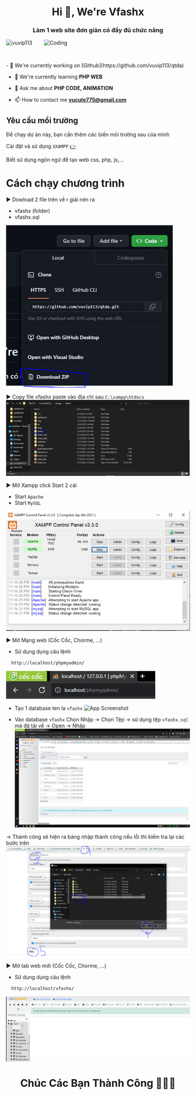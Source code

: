 <h1 align="center">Hi 💓, We're Vfashx</h1>
<h3 align="center">Làm 1 web site đơn giản có đầy đủ chức năng</h3>
<img align="right" alt="Coding" width="400" src="https://images.viblo.asia/ed71aca0-f6a4-42f3-8765-2747dd6fb4e2.gif">
<p align="left"> <img src="https://komarev.com/ghpvc/?username=vuvip113&label=Profile%20views&color=0e75b6&style=flat" alt="vuvip113" /> </p>
<p align="left"> <a href="https://twitter.com/" target="blank"><img src="https://img.shields.io/twitter/follow/?logo=twitter&style=for-the-badge" alt="" /></a> </p>
- 🔭 We're currently working on [Github](https://github.com/vuvip113/qtda)

- 🌱 We're currently learning **PHP WEB**

- 💬 Ask me about **PHP CODE, ANIMATION**

- 📫 How to contact me **vucute775@gmail.com**


## Yêu cầu mồi trường

Để chạy dự án này, bạn cần thêm các biến môi trường sau của mình

Cài đặt và sử dụng `XXAMPP` [👉](https://choosealicense.com/licenses/mit/)

Biết sử dụng ngôn ngử để tạo web css, php, js,...


# Cách chạy chương trình

▶️ Dowload 2 file trên về r giải nén ra
 + vfashx (folder)
 + vfashx.sql

![App Screenshot](img/1.png)

▶️ Copy file vfashx paste vào địa chỉ sau `C:\xampp\htdocs`
![App Screenshot](img/2.png)

▶️ Mở Xampp click Start 2 cái 
+ Start `Apache`
+ Start `MySQL`

![App Screenshot](img/3.png)

▶️ Mở Mạng web (Cốc Cốc, Chorme, ...)
- Sử dụng dụng câu lệnh 
```bash
  http://localhost/phpmyadmin/
```
![App Screenshot](img/4.png)
- Tạo 1 database ten la `vfashx` 
![App Screenshot](https://lh3.googleusercontent.com/pw/AJFCJaU-2GZFL8CJ_B44UbX2ICs3dx_f-Xpuz5rM1JTzmMg_xPL6z_XeV5oZC85mnCND0qgouhdsBP8t8NrN6uhBwuyYSRXT-mNAPLo7dk5pfIjwCWQz7IU_f_OZZUdwxNbwEy-qpJf8WChQGpkiVCg04VPizm00NL8XmSG7_p5IO4XXUW3fRLAc5EwwvLq2z7JcZm06KCH4uyFVwRsG6HQl-C7_shqqBvcZdiWYYug--3ByZVLkmCcdRqHTU3_6T0r48nh-52f6txCzSZpTza7oO1vKJokKeJIDjDLDjCI5axNzZ0R9HuejISuRJ4ivG3u7-UVLZhudZfsevNeO-V9uUqd8eqhL6vTaY4xDpWb_lwJvgEDA0E3lFFoGMILobl3k6jMbnU5U3RLewwEvJl1MsWe2wnSSbY3eyB5cJ4gR3wzxPD_FS2pLMqTj4gHW2W1TqYrjRDvc1ertPzJGrd8cD0YWV8y5eUOBaEPyrNDAeifveGwPNJrnNfopC2VHeX8-yNTI0GPlffRAghZTtGnrCdmX8QRSUoLAt5mfr8WRGLYiXp2pxjN1RJXjnlUo5KWaGK-jYKGW2QPR3cMd-NpgDSBtpNpeld-itJ5BONvq7wIZ-k9twRmVJiTA55sw_A44BJDCay2FC0Ftzh5gHtrcNaz4H_02KduGont8_k3K7RNrMtIa8fMZG2mmprw9_C4g_6ONg92szJP9UvBBMuxSWSort2WNz3nLiEpvS9akX4O6vRzLLKS4yQnL9VRkMRRgnp_4gtGGWmyiTr_BEhfQi928oNuV7dKXcbgQx9lLmjczcdrRNLoVavCOoh9QN_QpJ2aEwfaqK4LQcxIG2pZ7p-SwqSr9hXv-h5pq4h6ANl9RCzNL9Ay27p0u62Q1AnZ6tyXdELXkoaYPUD_6cs2sz3VGK1pM9LCyFCCpVYMvyZzh-bIn3p97BIkQKzQuwJUW8hCGuUA08kVs9-IV5TfitfFCGmUmkbXTgu-tqW-hcNNCa7LNxCjm-d2NoGHgakAVrt8=w1175-h661-s-no?authuser=1)

- Vào database `vfashx` Chọn Nhập -> Chọn Tệp -> sử dụng tệp `vfashx.sql` mà đã tải về -> Open -> Nhập
![App Screenshot](img/5.png)

-> Thành công sẽ hiện ra bảng nhập thành công nếu lỗi thì kiểm tra lại các bước trên 
![App Screenshot](img/7.png)

▶️ Mở tab web mới (Cốc Cốc, Chorme, ...)
- Sử dụng dụng câu lệnh 
```bash
  http://localhost/vfashx/
```
![App Screenshot](img/8.png)

<h1 align="center">Chúc Các Bạn Thành Công 👋👋👋</h1>
